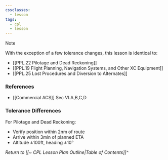 ```yaml
---
cssclasses:
  - lesson
tags:
  - cpl
  - lesson
---
```

> [!note]
> With the exception of a few tolerance changes, this lesson is identical to:
> - [[PPL.22 Pilotage and Dead Reckoning]]
> - [[PPL.19 Flight Planning, Navigation Systems, and Other XC Equipment]]
> - [[PPL.25 Lost Procedures and Diversion to Alternates]]

### References
- [[Commercial ACS]] Sec VI.A,B,C,D

### Tolerance Differences
For Pilotage and Dead Reckoning:
- Verify position within 2nm of route
- Arrive within 3min of planned ETA
- Altitude ±100ft, heading ±10°

*Return to [[~ CPL Lesson Plan Outline|Table of Contents]]^*

